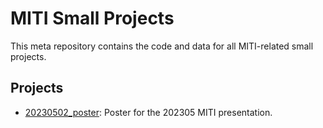 # MITI Small Projects

This meta repository contains the code and data for all MITI-related small projects.

## Projects

- [20230502_poster](20230502_poster/README.md): Poster for the 202305 MITI presentation.